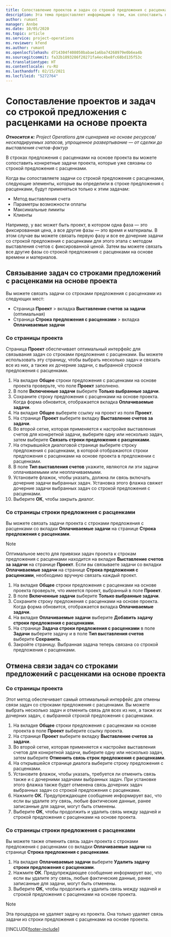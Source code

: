 ```yaml
---
title: Сопоставление проектов и задач со строкой предложения с расценками на основе проекта
description: Эта тема предоставляет информацию о том, как сопоставить проекты и задачи со строкой задачи на основе проекта.
author: rumant
manager: Annbe
ms.date: 10/05/2020
ms.topic: article
ms.service: project-operations
ms.reviewer: kfend
ms.author: rumant
ms.openlocfilehash: d714304f408050babae1a6ba74268979e0b6ea4b
ms.sourcegitcommit: fa32b1893286f20271fa4ec4be8fc68bd135f53c
ms.translationtype: HT
ms.contentlocale: ru-RU
ms.lasthandoff: 02/15/2021
ms.locfileid: "5272764"
---
```

# <a name="map-projects-and-tasks-to-a-project-based-quote-line"></a>Сопоставление проектов и задач со строкой предложения с расценками на основе проекта

_**Относится к:** Project Operations для сценариев на основе ресурсов/нескладируемых запасов, упрощенное развертывание — от сделки до выставления счетов-фактур_

В строках предложения с расценками на основе проекта вы можете сопоставить конкретные задачи проекта, которые уже связаны со строкой предложения с расценками.

Когда вы сопоставляете задачи со строкой предложения с расценками, следующие элементы, которые вы определили в строке предложения с расценками, будут применяться только к этим задачам:

- Метод выставления счета
- Параметры возможности оплаты
- Максимальные лимиты
- Клиенты

Например, у вас может быть проект, в котором одна фаза — это фиксированная цена, а все другие фазы — это время и материалы. В этом случае вы можете связать первую фазу и все ее дочерние задачи со строкой предложения с расценками для этого этапа с методом выставления счетов с фиксированной ценой. Затем вы можете связать все другие фазы со строкой предложения с расценками на основе времени и материалов.

## <a name="associate-tasks-to-project-based-quote-lines"></a>Связывание задач со строками предложений с расценками на основе проекта

Вы можете связать задачи со строками предложения с расценками из следующих мест:

- Страница **Проект** > вкладка **Выставление счетов за задачи** (оптимальная)
- Страница **Строка предложения с расценками** > вкладка **Оплачиваемые задачи** 

### <a name="from-the-project-page"></a>Со страницы проекта

Страница **Проект** обеспечивает оптимальный интерфейс для связывания задач со строками предложения с расценками. Вы можете использовать эту страницу, чтобы выбрать несколько задач и связать все из них, а также их дочерние задачи, с выбранной строкой предложения с расценками.

1. На вкладке **Общее** строки предложения с расценками на основе проекта проверьте, что поле **Проект** заполнено.
2. В поле **Включенные задачи** выберите **Только выбранные задачи**.
3. Сохраните строку предложения с расценками на основе проекта. Когда форма обновится, отображается вкладка **Оплачиваемые задачи**.
4. На вкладке **Общее** выберите ссылку на проект из поля **Проект**.
5. На странице **Проект** выберите вкладку **Выставление счетов за задачи**.
6. Во второй сетке, которая применяется к настройке выставления счетов для конкретной задачи, выберите одну или несколько задач, затем выберите **Связать строки предложения с расценками**.
7. На открывшейся диалоговой странице выберите строку предложения с расценками, в которой отображаются строки предложения с расценками на основе проекта в предложении с расценками.
8. В поле **Тип выставления счетов** укажите, являются ли эти задачи оплачиваемыми или неоплачиваемыми.
9. Установите флажок, чтобы указать, должна ли связь включать дочерние задачи выбранных задач. Установка этого флажка свяжет дочерние задачи выбранных задач со строкой предложения с расценками.
10. Выберите **ОК**, чтобы закрыть диалог.

### <a name="from-the-quote-line-page"></a>Со страницы строки предложения с расценками

Вы можете связать задачи проекта с строками предложения с расценками со вкладки **Оплачиваемые задачи** на странице **Строка предложения с расценками**.

>[!NOTE]
>Оптимальное место для привязки задач проекта к строкам предложения с расценками находится на вкладке **Выставление счетов за задачи** на странице **Проект**. Если вы связываете задачи со вкладки **Оплачиваемые задачи** на странице **Строка предложения с расценками**, необходимо вручную связать каждый проект.

1. На вкладке **Общее** строки предложения с расценками на основе проекта проверьте, что имеется проект, выбранный в поле **Проект**.
2. В поле **Включенные задачи** выберите **Только выбранные задачи**.
3. Сохраните строку предложения с расценками на основе проекта. Когда форма обновится, отображается вкладка **Оплачиваемые задачи**.
4. На вкладке **Оплачиваемые задачи** выберите **Добавить задачу строки предложения с расценками**.
5. На странице **Задача строки предложения с расценками** в поле **Задачи** выберите задачу и в поле **Тип выставления счетов** выберите **Сохранить**. 
6. Закройте страницу. Выбранная задача теперь связана со строкой предложения с расценками.

## <a name="disassociate-tasks-from-projectbased-quote-lines"></a>Отмена связи задач со строками предложений с расценками на основе проекта

### <a name="from-the-project-page"></a>Со страницы проекта

Этот метод обеспечивает самый оптимальный интерфейс для отмены связи задач со строками предложения с расценками. Вы можете выбрать несколько задач и отменить связь для всех из них, а также их дочерних задач, с выбранной строкой предложения с расценками.

1. На вкладке **Общее** строки предложения с расценками на основе проекта в поле **Проект** выберите ссылку проекта.
2. На странице **Проект** выберите вкладку **Выставление счетов за задачи**.
3. Во второй сетке, которая применяется к настройке выставления счетов для конкретной задачи, выберите одну или несколько задач, затем выберите **Отменить связь строк предложения с расценками**.
4. На открывшейся странице диалога выберите строку предложения с расценками.
5. Установите флажок, чтобы указать, требуется ли отменить связь также и с дочерними задачами выбранных задач. При установке этого флажка также будет отменена связь дочерних задач выбранных задач со строкой предложения с расценками.
6. Нажмите **ОК**. Предупреждающее сообщение информирует вас, что если вы удалите эту связь, любые фактические данные, ранее записанные для задачи, могут быть отменены. 
7. Выберите **ОК**, чтобы продолжить и удалить связь между задачей и строкой предложения с расценками на основе проекта.

### <a name="from-the-quote-line-page"></a>Со страницы строки предложения с расценками

Вы можете также отменить связь задач проекта с строками предложения с расценками со вкладки **Оплачиваемые задачи** на странице **Строка предложения с расценками**.

1. На вкладке **Оплачиваемые задачи** выберите **Удалить задачу строки предложения с расценками**.
2. Нажмите **ОК**. Предупреждающее сообщение информирует вас, что если вы удалите эту связь, любые фактические данные, ранее записанные для задачи, могут быть отменены. 
3. Выберите **ОК**, чтобы продолжить и удалить связь между задачей и строкой предложения с расценками на основе проекта.

>[!NOTE]
> Эта процедура не удаляет задачу из проекта. Она только удаляет связь задачи из строки предложения с расценками на основе проекта.


[!INCLUDE[footer-include](../../includes/footer-banner.md)]